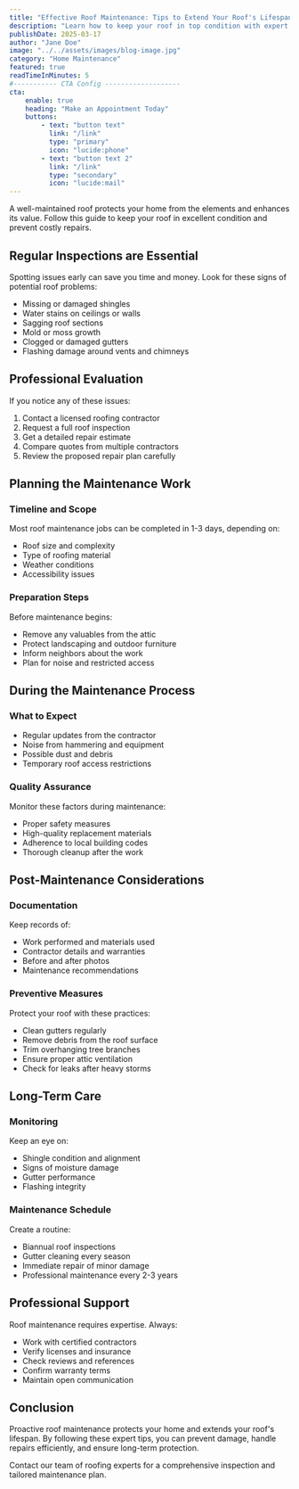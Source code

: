 ```yaml
---
title: "Effective Roof Maintenance: Tips to Extend Your Roof's Lifespan"  
description: "Learn how to keep your roof in top condition with expert maintenance tips. Discover how to prevent damage and handle repairs efficiently."  
publishDate: 2025-03-17  
author: "Jane Doe"  
image: "../../assets/images/blog-image.jpg"  
category: "Home Maintenance"  
featured: true
readTimeInMinutes: 5
#----------- CTA Config -------------------
cta:
    enable: true
    heading: "Make an Appointment Today"
    buttons:
        - text: "button text"
          link: "/link"
          type: "primary"
          icon: "lucide:phone"
        - text: "button text 2"
          link: "/link"
          type: "secondary"
          icon: "lucide:mail"
---
```



A well-maintained roof protects your home from the elements and enhances its value. Follow this guide to keep your roof in excellent condition and prevent costly repairs.

## Regular Inspections are Essential

Spotting issues early can save you time and money. Look for these signs of potential roof problems:

- Missing or damaged shingles  
- Water stains on ceilings or walls  
- Sagging roof sections  
- Mold or moss growth  
- Clogged or damaged gutters  
- Flashing damage around vents and chimneys  

## Professional Evaluation  

If you notice any of these issues:  

1. Contact a licensed roofing contractor  
2. Request a full roof inspection  
3. Get a detailed repair estimate  
4. Compare quotes from multiple contractors  
5. Review the proposed repair plan carefully  

## Planning the Maintenance Work  

### Timeline and Scope  

Most roof maintenance jobs can be completed in 1-3 days, depending on:  
- Roof size and complexity  
- Type of roofing material  
- Weather conditions  
- Accessibility issues  

### Preparation Steps  

Before maintenance begins:  
- Remove any valuables from the attic  
- Protect landscaping and outdoor furniture  
- Inform neighbors about the work  
- Plan for noise and restricted access  

## During the Maintenance Process  

### What to Expect  

- Regular updates from the contractor  
- Noise from hammering and equipment  
- Possible dust and debris  
- Temporary roof access restrictions  

### Quality Assurance  

Monitor these factors during maintenance:  
- Proper safety measures  
- High-quality replacement materials  
- Adherence to local building codes  
- Thorough cleanup after the work  

## Post-Maintenance Considerations  

### Documentation  

Keep records of:  
- Work performed and materials used  
- Contractor details and warranties  
- Before and after photos  
- Maintenance recommendations  

### Preventive Measures  

Protect your roof with these practices:  
- Clean gutters regularly  
- Remove debris from the roof surface  
- Trim overhanging tree branches  
- Ensure proper attic ventilation  
- Check for leaks after heavy storms  

## Long-Term Care  

### Monitoring  

Keep an eye on:  
- Shingle condition and alignment  
- Signs of moisture damage  
- Gutter performance  
- Flashing integrity  

### Maintenance Schedule  

Create a routine:  
- Biannual roof inspections  
- Gutter cleaning every season  
- Immediate repair of minor damage  
- Professional maintenance every 2-3 years  

## Professional Support  

Roof maintenance requires expertise. Always:  
- Work with certified contractors  
- Verify licenses and insurance  
- Check reviews and references  
- Confirm warranty terms  
- Maintain open communication  

## Conclusion  

Proactive roof maintenance protects your home and extends your roof's lifespan. By following these expert tips, you can prevent damage, handle repairs efficiently, and ensure long-term protection.  

Contact our team of roofing experts for a comprehensive inspection and tailored maintenance plan.